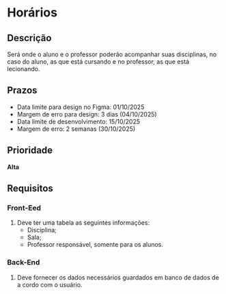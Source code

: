 # Horários

## Descrição

Será onde o aluno e o professor poderão acompanhar suas disciplinas, no caso do aluno, as que está cursando e no professor, as que está lecionando.

## Prazos

- Data limite para design no Figma: 01/10/2025
- Margem de erro para design: 3 dias (04/10/2025)
- Data limite de desenvolvimento: 15/10/2025
- Margem de erro: 2 semanas (30/10/2025)

## Prioridade

**Alta**

## Requisitos

### Front-Eed

1. Deve ter uma tabela as seguintes informações:
   - Disciplina;
   - Sala;
   - Professor responsável, somente para os alunos.

### Back-End

1. Deve fornecer os dados necessários guardados em banco de dados de a cordo com o usuário.
